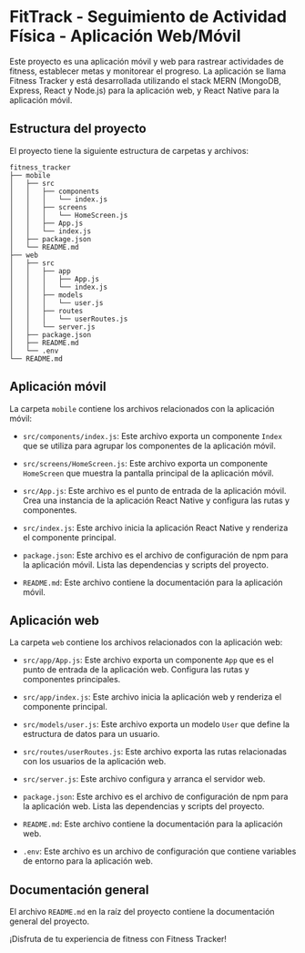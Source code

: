 # FitTrack - Seguimiento de Actividad Física - Aplicación Web/Móvil

Este proyecto es una aplicación móvil y web para rastrear actividades de fitness, establecer metas y monitorear el progreso. La aplicación se llama Fitness Tracker y está desarrollada utilizando el stack MERN (MongoDB, Express, React y Node.js) para la aplicación web, y React Native para la aplicación móvil.

## Estructura del proyecto

El proyecto tiene la siguiente estructura de carpetas y archivos:

```
fitness_tracker
├── mobile
│   ├── src
│   │   ├── components
│   │   │   └── index.js
│   │   ├── screens
│   │   │   └── HomeScreen.js
│   │   ├── App.js
│   │   └── index.js
│   ├── package.json
│   └── README.md
├── web
│   ├── src
│   │   ├── app
│   │   │   ├── App.js
│   │   │   └── index.js
│   │   ├── models
│   │   │   └── user.js
│   │   ├── routes
│   │   │   └── userRoutes.js
│   │   └── server.js
│   ├── package.json
│   ├── README.md
│   └── .env
└── README.md
```

## Aplicación móvil

La carpeta `mobile` contiene los archivos relacionados con la aplicación móvil:

- `src/components/index.js`: Este archivo exporta un componente `Index` que se utiliza para agrupar los componentes de la aplicación móvil.

- `src/screens/HomeScreen.js`: Este archivo exporta un componente `HomeScreen` que muestra la pantalla principal de la aplicación móvil.

- `src/App.js`: Este archivo es el punto de entrada de la aplicación móvil. Crea una instancia de la aplicación React Native y configura las rutas y componentes.

- `src/index.js`: Este archivo inicia la aplicación React Native y renderiza el componente principal.

- `package.json`: Este archivo es el archivo de configuración de npm para la aplicación móvil. Lista las dependencias y scripts del proyecto.

- `README.md`: Este archivo contiene la documentación para la aplicación móvil.

## Aplicación web

La carpeta `web` contiene los archivos relacionados con la aplicación web:

- `src/app/App.js`: Este archivo exporta un componente `App` que es el punto de entrada de la aplicación web. Configura las rutas y componentes principales.

- `src/app/index.js`: Este archivo inicia la aplicación web y renderiza el componente principal.

- `src/models/user.js`: Este archivo exporta un modelo `User` que define la estructura de datos para un usuario.

- `src/routes/userRoutes.js`: Este archivo exporta las rutas relacionadas con los usuarios de la aplicación web.

- `src/server.js`: Este archivo configura y arranca el servidor web.

- `package.json`: Este archivo es el archivo de configuración de npm para la aplicación web. Lista las dependencias y scripts del proyecto.

- `README.md`: Este archivo contiene la documentación para la aplicación web.

- `.env`: Este archivo es un archivo de configuración que contiene variables de entorno para la aplicación web.

## Documentación general

El archivo `README.md` en la raíz del proyecto contiene la documentación general del proyecto.

¡Disfruta de tu experiencia de fitness con Fitness Tracker!